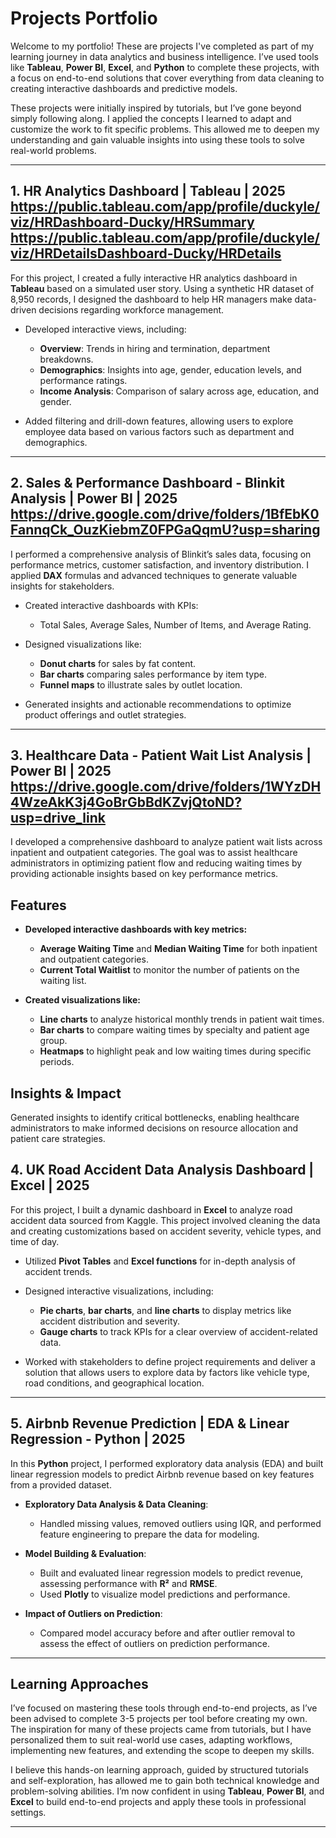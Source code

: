 # Projects Portfolio

Welcome to my portfolio! 
These are projects I've completed as part of my learning journey in data analytics and business intelligence. I’ve used tools like **Tableau**, **Power BI**, **Excel**, and **Python** to complete these projects, with a focus on end-to-end solutions that cover everything from data cleaning to creating interactive dashboards and predictive models.

These projects were initially inspired by tutorials, but I’ve gone beyond simply following along. I applied the concepts I learned to adapt and customize the work to fit specific problems. This allowed me to deepen my understanding and gain valuable insights into using these tools to solve real-world problems.

---

## 1. HR Analytics Dashboard | **Tableau** | 2025 https://public.tableau.com/app/profile/duckyle/viz/HRDashboard-Ducky/HRSummary https://public.tableau.com/app/profile/duckyle/viz/HRDetailsDashboard-Ducky/HRDetails
For this project, I created a fully interactive HR analytics dashboard in **Tableau** based on a simulated user story. Using a synthetic HR dataset of 8,950 records, I designed the dashboard to help HR managers make data-driven decisions regarding workforce management.

- Developed interactive views, including:
  - **Overview**: Trends in hiring and termination, department breakdowns.
  - **Demographics**: Insights into age, gender, education levels, and performance ratings.
  - **Income Analysis**: Comparison of salary across age, education, and gender.
  
- Added filtering and drill-down features, allowing users to explore employee data based on various factors such as department and demographics.

---

## 2. Sales & Performance Dashboard - Blinkit Analysis | **Power BI** | 2025 https://drive.google.com/drive/folders/1BfEbK0FannqCk_OuzKiebmZ0FPGaQqmU?usp=sharing
I performed a comprehensive analysis of Blinkit’s sales data, focusing on performance metrics, customer satisfaction, and inventory distribution. I applied **DAX** formulas and advanced techniques to generate valuable insights for stakeholders.

- Created interactive dashboards with KPIs:
  - Total Sales, Average Sales, Number of Items, and Average Rating.
  
- Designed visualizations like:
  - **Donut charts** for sales by fat content.
  - **Bar charts** comparing sales performance by item type.
  - **Funnel maps** to illustrate sales by outlet location.

- Generated insights and actionable recommendations to optimize product offerings and outlet strategies.

---

## 3. Healthcare Data - Patient Wait List Analysis | Power BI | 2025 https://drive.google.com/drive/folders/1WYzDH4WzeAkK3j4GoBrGbBdKZvjQtoND?usp=drive_link

I developed a comprehensive dashboard to analyze patient wait lists across inpatient and outpatient categories. The goal was to assist healthcare administrators in optimizing patient flow and reducing waiting times by providing actionable insights based on key performance metrics.

## Features

- **Developed interactive dashboards with key metrics:**
  - **Average Waiting Time** and **Median Waiting Time** for both inpatient and outpatient categories.
  - **Current Total Waitlist** to monitor the number of patients on the waiting list.

- **Created visualizations like:**
  - **Line charts** to analyze historical monthly trends in patient wait times.
  - **Bar charts** to compare waiting times by specialty and patient age group.
  - **Heatmaps** to highlight peak and low waiting times during specific periods.

## Insights & Impact

Generated insights to identify critical bottlenecks, enabling healthcare administrators to make informed decisions on resource allocation and patient care strategies.


## 4. UK Road Accident Data Analysis Dashboard | **Excel** | 2025
For this project, I built a dynamic dashboard in **Excel** to analyze road accident data sourced from Kaggle. This project involved cleaning the data and creating customizations based on accident severity, vehicle types, and time of day.

- Utilized **Pivot Tables** and **Excel functions** for in-depth analysis of accident trends.
  
- Designed interactive visualizations, including:
  - **Pie charts**, **bar charts**, and **line charts** to display metrics like accident distribution and severity.
  - **Gauge charts** to track KPIs for a clear overview of accident-related data.

- Worked with stakeholders to define project requirements and deliver a solution that allows users to explore data by factors like vehicle type, road conditions, and geographical location.

---

## 5. Airbnb Revenue Prediction | **EDA & Linear Regression - Python** | 2025
In this **Python** project, I performed exploratory data analysis (EDA) and built linear regression models to predict Airbnb revenue based on key features from a provided dataset.

- **Exploratory Data Analysis & Data Cleaning**:
  - Handled missing values, removed outliers using IQR, and performed feature engineering to prepare the data for modeling.
  
- **Model Building & Evaluation**:
  - Built and evaluated linear regression models to predict revenue, assessing performance with **R²** and **RMSE**.
  - Used **Plotly** to visualize model predictions and performance.

- **Impact of Outliers on Prediction**:
  - Compared model accuracy before and after outlier removal to assess the effect of outliers on prediction performance.

---
## Learning Approaches
I’ve focused on mastering these tools through end-to-end projects, as I’ve been advised to complete 3-5 projects per tool before creating my own. The inspiration for many of these projects came from tutorials, but I have personalized them to suit real-world use cases, adapting workflows, implementing new features, and extending the scope to deepen my skills.

I believe this hands-on learning approach, guided by structured tutorials and self-exploration, has allowed me to gain both technical knowledge and problem-solving abilities. I’m now confident in using **Tableau**, **Power BI**, and **Excel** to build end-to-end projects and apply these tools in professional settings.

---


